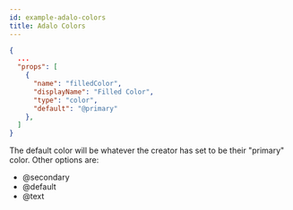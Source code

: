 ```yaml
---
id: example-adalo-colors
title: Adalo Colors
---
```


```json
{
  ...
  "props": [
    {
      "name": "filledColor",
      "displayName": "Filled Color",
      "type": "color",
      "default": "@primary"
    },
  ]
}

```

The default color will be whatever the creator has set to be their "primary" color. Other options are:

- @secondary
- @default
- @text
